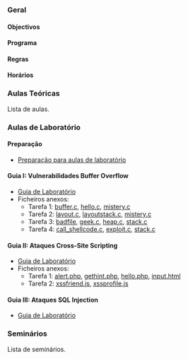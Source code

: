 ### Geral

#### Objectivos

#### Programa

#### Regras

#### Horários


### Aulas Teóricas

Lista de aulas.


### Aulas de Laboratório

#### Preparação

* [Preparação para aulas de laboratório](labs/instrucoes.md)

#### Guia I: Vulnerabilidades Buffer Overflow

* [Guia de Laboratório](labs/guia1/guia1.pdf)
* Ficheiros anexos:
  * Tarefa 1: [buffer.c](labs/guia1/anexos/tarefa1/buffer.c), [hello.c](labs/guia1/anexos/tarefa1/hello.c), [mistery.c](labs/guia1/anexos/tarefa1/mistery.c)
  * Tarefa 2: [layout.c](labs/guia1/anexos/tarefa2/layout.c), [layoutstack.c](labs/guia1/anexos/tarefa2/layoutstack.c), [mistery.c](labs/guia1/anexos/tarefa2/mistery.c)
  * Tarefa 3: [badfile](labs/guia1/anexos/tarefa3/badfile), [geek.c](labs/guia1/anexos/tarefa3/geek.c), [heap.c](labs/guia1/anexos/tarefa3/heap.c), [stack.c](labs/guia1/anexos/tarefa3/stack.c)
  * Tarefa 4: [call_shellcode.c](labs/guia1/anexos/tarefa4/call_shellcode.c), [exploit.c](labs/guia1/anexos/tarefa4/exploit.c), [stack.c](labs/guia1/anexos/tarefa4/stack.c)


#### Guia II: Ataques Cross-Site Scripting

* [Guia de Laboratório](labs/guia2/guia2.pdf)
* Ficheiros anexos:
  * Tarefa 1: [alert.php](labs/guia2/anexos/tarefa1/alert.php), [gethint.php](labs/guia2/anexos/tarefa1/gethint.php), [hello.php](labs/guia2/anexos/tarefa1/hello.php), [input.html](labs/guia2/anexos/tarefa1/input.html)
  * Tarefa 2: [xssfriend.js](labs/guia2/anexos/tarefa2/xssfriend.js), [xssprofile.js](labs/guia2/anexos/tarefa2/xssprofile.js)


#### Guia III: Ataques SQL Injection

* [Guia de Laboratório](labs/guia3/guia3.pdf)


### Seminários

Lista de seminários.
